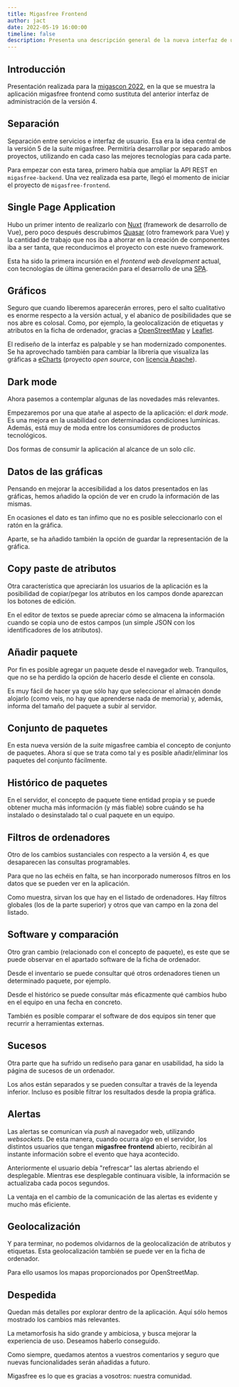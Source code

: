 ```yaml
---
title: Migasfree Frontend
author: jact
date: 2022-05-19 16:00:00
timeline: false
description: Presenta una descripción general de la nueva interfaz de usuario para migasfree, versión 5. El documento destaca los cambios y características clave, centrándose en el cambio hacia una experiencia moderna y fácil de usar.
---
```


## Introducción

Presentación realizada para la [migascon 2022](/migascon-2022.md), en la que se muestra la aplicación migasfree frontend como sustituta del anterior interfaz de administración de la versión 4.

## Separación

Separación entre servicios e interfaz de usuario. Esa era la idea central de la versión 5 de la suite migasfree. Permitiría desarrollar por separado ambos proyectos, utilizando en cada caso las mejores tecnologías para cada parte.

Para empezar con esta tarea, primero había que ampliar la API REST en `migasfree-backend`. Una vez realizada esa parte, llegó el momento de iniciar el proyecto de `migasfree-frontend`.

## Single Page Application

Hubo un primer intento de realizarlo con [Nuxt](https://nuxt.com/) (framework de desarrollo de Vue), pero poco después descrubimos [Quasar](https:/quasar.dev/) (otro framework para Vue) y la cantidad de trabajo que nos iba a ahorrar en la creación de componentes iba a ser tanta, que reconducimos el proyecto con este nuevo framework.

Esta ha sido la primera incursión en el _frontend web development_ actual, con tecnologías de última generación para el desarrollo de una [SPA](https://es.wikipedia.org/wiki/Single-page_application).

## Gráficos

Seguro que cuando liberemos aparecerán errores, pero el salto cualitativo es enorme respecto a la versión actual, y el abanico de posibilidades que se nos abre es colosal. Como, por ejemplo, la geolocalización de etiquetas y atributos en la ficha de ordenador, gracias a [OpenStreetMap](https://www.openstreetmap.org/) y [Leaflet](https://leafletjs.com/).

El rediseño de la interfaz es palpable y se han modernizado componentes. Se ha aprovechado también para cambiar la librería que visualiza las gráficas a [eCharts](https://echarts.apache.org/) (proyecto _open source_, con [licencia Apache](https://apache.org/licenses/)).

## Dark mode

Ahora pasemos a contemplar algunas de las novedades más relevantes.

Empezaremos por una que atañe al aspecto de la aplicación: el _dark mode_. Es una mejora en la usabilidad con determinadas condiciones lumínicas. Además, está muy de moda entre los consumidores de productos tecnológicos.

Dos formas de consumir la aplicación al alcance de un solo _clic_.

## Datos de las gráficas

Pensando en mejorar la accesibilidad a los datos presentados en las gráficas, hemos añadido la opción de ver en crudo la información de las mismas.

En ocasiones el dato es tan ínfimo que no es posible seleccionarlo con el ratón en la gráfica.

Aparte, se ha añadido también la opción de guardar la representación de la gráfica.

## Copy paste de atributos

Otra característica que apreciarán los usuarios de la aplicación es la posibilidad de copiar/pegar los atributos en los campos donde aparezcan los botones de edición.

En el editor de textos se puede apreciar cómo se almacena la información cuando se copia uno de estos campos (un simple JSON con los identificadores de los atributos).

## Añadir paquete

Por fin es posible agregar un paquete desde el navegador web. Tranquilos, que no se ha perdido la opción de hacerlo desde el cliente en consola.

Es muy fácil de hacer ya que sólo hay que seleccionar el almacén donde alojarlo (como veis, no hay que aprenderse nada de memoria) y, además, informa del tamaño del paquete a subir al servidor.

## Conjunto de paquetes

En esta nueva versión de la _suite_ migasfree cambia el concepto de conjunto de paquetes. Ahora sí que se trata como tal y es posible añadir/eliminar los paquetes del conjunto fácilmente.

## Histórico de paquetes

En el servidor, el concepto de paquete tiene entidad propia y se puede obtener mucha más información (y más fiable) sobre cuándo se ha instalado o desinstalado tal o cual paquete en un equipo.

## Filtros de ordenadores

Otro de los cambios sustanciales con respecto a la versión 4, es que desaparecen las consultas programables.

Para que no las echéis en falta, se han incorporado numerosos filtros en los datos que se pueden ver en la aplicación.

Como muestra, sirvan los que hay en el listado de ordenadores. Hay filtros globales (los de la parte superior) y otros que van campo en la zona del listado.

## Software y comparación

Otro gran cambio (relacionado con el concepto de paquete), es este que se puede observar en el apartado software de la ficha de ordenador.

Desde el inventario se puede consultar qué otros ordenadores tienen un determinado paquete, por ejemplo.

Desde el histórico se puede consultar más eficazmente qué cambios hubo en el equipo en una fecha en concreto.

También es posible comparar el software de dos equipos sin tener que recurrir a herramientas externas.

## Sucesos

Otra parte que ha sufrido un rediseño para ganar en usabilidad, ha sido la página de sucesos de un ordenador.

Los años están separados y se pueden consultar a través de la leyenda inferior. Incluso es posible filtrar los resultados desde la propia gráfica.

## Alertas

Las alertas se comunican vía _push_ al navegador web, utilizando _websockets_. De esta manera, cuando ocurra algo en el servidor, los distintos usuarios que tengan __migasfree frontend__ abierto, recibirán al instante información sobre el evento que haya acontecido.

Anteriormente el usuario debía "refrescar" las alertas abriendo el desplegable. Mientras ese desplegable continuara visible, la información se actualizaba cada pocos segundos.

La ventaja en el cambio de la comunicación de las alertas es evidente y mucho más eficiente.

## Geolocalización

Y para terminar, no podemos olvidarnos de la geolocalización de atributos y etiquetas. Esta geolocalización también se puede ver en la ficha de ordenador.

Para ello usamos los mapas proporcionados por OpenStreetMap.

## Despedida

Quedan más detalles por explorar dentro de la aplicación. Aquí sólo hemos mostrado los cambios más relevantes.

La metamorfosis ha sido grande y ambiciosa, y busca mejorar la experiencia de uso. Deseamos haberlo conseguido.

Como siempre, quedamos atentos a vuestros comentarios y seguro que nuevas funcionalidades serán añadidas a futuro.

Migasfree es lo que es gracias a vosotros: nuestra comunidad.

